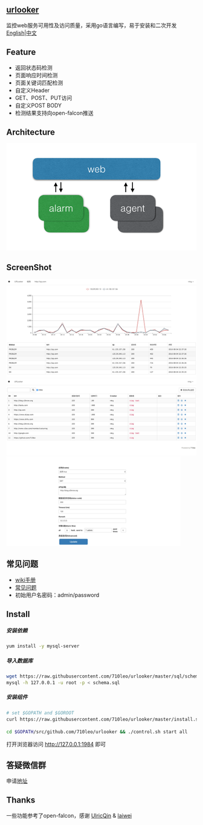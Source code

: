 ## [urlooker](https://github.com/710leo/urlooker)
监控web服务可用性及访问质量，采用go语言编写，易于安装和二次开发    
[English](https://github.com/710leo/urlooker)|[中文](https://github.com/710leo/urlooker/blob/master/readme_zh.md)

## Feature
- 返回状态码检测
- 页面响应时间检测
- 页面关键词匹配检测
- 自定义Header
- GET、POST、PUT访问
- 自定义POST BODY
- 检测结果支持向open-falcon推送

## Architecture
![Architecture](img/urlooker_arch.png)

## ScreenShot

![ScreenShot](img/urlooker1.png)
![ScreenShot](img/urlooker2.png)
<img src="img/urlooker_stra.png" style="zoom:45%;" />

## 常见问题
- [wiki手册](https://github.com/710leo/urlooker/wiki)
- [常见问题](https://github.com/710leo/urlooker/wiki/FAQ)
- 初始用户名密码：admin/password

## Install
##### 安装依赖
```bash
yum install -y mysql-server
```
##### 导入数据库
```bash
wget https://raw.githubusercontent.com/710leo/urlooker/master/sql/schema.sql
mysql -h 127.0.0.1 -u root -p < schema.sql
```

##### 安装组件
```bash
# set $GOPATH and $GOROOT
curl https://raw.githubusercontent.com/710leo/urlooker/master/install.sh|bash

cd $GOPATH/src/github.com/710leo/urlooker && ./control.sh start all
```

打开浏览器访问 http://127.0.0.1:1984 即可


## 答疑微信群 
申请[地址](https://wj.qq.com/s2/5496823/7f70)

## Thanks
一些功能参考了open-falcon，感谢 [UlricQin](http://ulricqin.com) & [laiwei](https://github.com/laiwei)